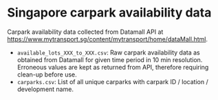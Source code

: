 # Singapore carpark availability data

Carpark availability data collected from Datamall API at <https://www.mytransport.sg/content/mytransport/home/dataMall.html>.

- `available_lots_XXX_to_XXX.csv`: Raw carpark availability data as obtained from Datamall for given time period in 10 min resolution. Erroneous values are kept as returned from API, therefore requiring clean-up before use.
- `carparks.csv`: List of all unique carparks with carpark ID / location / development name.
